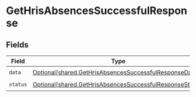 # GetHrisAbsencesSuccessfulResponse


## Fields

| Field                                                                                                                          | Type                                                                                                                           | Required                                                                                                                       | Description                                                                                                                    |
| ------------------------------------------------------------------------------------------------------------------------------ | ------------------------------------------------------------------------------------------------------------------------------ | ------------------------------------------------------------------------------------------------------------------------------ | ------------------------------------------------------------------------------------------------------------------------------ |
| `data`                                                                                                                         | [Optional[shared.GetHrisAbsencesSuccessfulResponseData]](undefined/models/shared/gethrisabsencessuccessfulresponsedata.md)     | :heavy_check_mark:                                                                                                             | N/A                                                                                                                            |
| `status`                                                                                                                       | [Optional[shared.GetHrisAbsencesSuccessfulResponseStatus]](undefined/models/shared/gethrisabsencessuccessfulresponsestatus.md) | :heavy_check_mark:                                                                                                             | N/A                                                                                                                            |